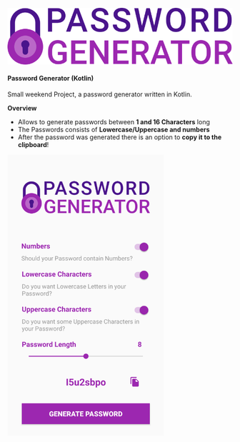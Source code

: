 <p align="center"> <img width="550" src="https://raw.githubusercontent.com/Sprachmensch/PWGenerator/master/logo.png"/></p>

#### Password Generator (Kotlin)

Small weekend Project, a password generator written in Kotlin.

**Overview**
 - Allows to generate passwords between **1 and 16 Characters** long
 - The Passwords consists of **Lowercase/Uppercase and numbers**
 - After the password was generated there is an option to **copy it to the clipboard**!

<p> <img width="350" src="https://raw.githubusercontent.com/Sprachmensch/PWGenerator/master/screen.png"/></p>

